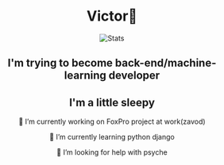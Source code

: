 <div align="center">
  <h1>Victor🤔</h1>
  <p><img src="https://github-profile-summary-cards.vercel.app/api/cards/profile-details?username=TheEmpressDiadema&theme=github" alt="Stats">
  <h2>I'm trying to become back-end/machine-learning developer</h2>
  <h2>I'm a little sleepy</h2>
  
  <p>🤔 I’m currently working on FoxPro project at work(zavod)
  <p>🤔 I’m currently learning python django 
  <p>🤔 I’m looking for help with psyche
  </div>

